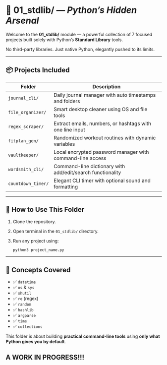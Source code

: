 # 🔹 01\_stdlib/ — *Python’s Hidden Arsenal*

Welcome to the **01\_stdlib/** module — a powerful collection of 7 focused projects built solely with Python’s **Standard Library** tools.

No third-party libraries. Just native Python, elegantly pushed to its limits.

---

## 📦 Projects Included

| Folder             | Description                                                |
| ------------------ | ---------------------------------------------------------- |
| `journal_cli/`     | Daily journal manager with auto timestamps and folders     |
| `file_organizer/`  | Smart desktop cleaner using OS and file tools              |
| `regex_scraper/`   | Extract emails, numbers, or hashtags with one line input   |
| `fitplan_gen/`     | Randomized workout routines with dynamic variables         |
| `vaultkeeper/`     | Local encrypted password manager with command-line access  |
| `wordsmith_cli/`   | Command-line dictionary with add/edit/search functionality |
| `countdown_timer/` | Elegant CLI timer with optional sound and formatting       |

---

## 🧰 How to Use This Folder

1. Clone the repository.
2. Open terminal in the `01_stdlib/` directory.
3. Run any project using:

   ```bash
   python3 project_name.py
   ```

---

## 🧠 Concepts Covered

* ✅ `datetime`
* ✅ `os` & `sys`
* ✅ `shutil`
* ✅ `re` (regex)
* ✅ `random`
* ✅ `hashlib`
* ✅ `argparse`
* ✅ `time`
* ✅ `collections`

This folder is about building **practical command-line tools** using **only what Python gives you by default**.

A WORK IN PROGRESS!!!
---